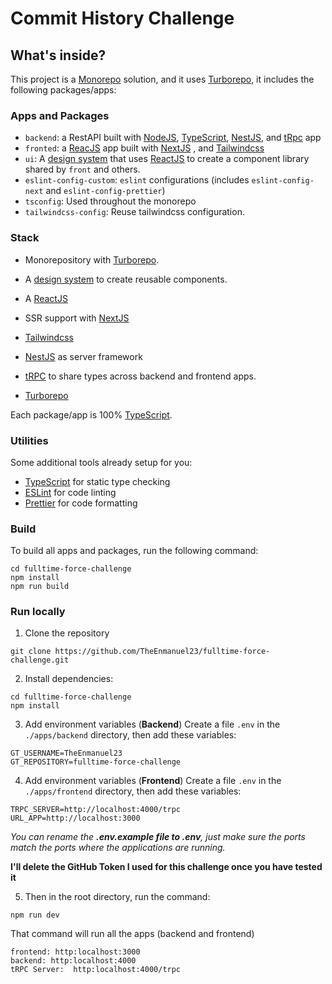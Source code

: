 
# Commit History Challenge


## What's inside?

This project is a [Monorepo](https://monorepo.tools/) solution, and it uses [Turborepo](https://turbo.build/repo), it  includes the following packages/apps:

### Apps and Packages

- `backend`: a RestAPI built with [NodeJS](https://nodejs.org/en), [TypeScript](https://www.typescriptlang.org/), [NestJS](https://nestjs.com/), and [tRpc](https://trpc.io/) app
- `fronted`: a [ReacJS](https://react.dev/) app built with [NextJS](https://nextjs.org/) , and [Tailwindcss](https://tailwindcss.com/) 
- `ui`: A [design system](https://www.invisionapp.com/inside-design/guide-to-design-systems/) that uses [ReactJS](https://react.dev/) to create a component library shared by  `front` and others.
- `eslint-config-custom`: `eslint` configurations (includes `eslint-config-next` and `eslint-config-prettier`)
- `tsconfig`: Used throughout the monorepo
- `tailwindcss-config`: Reuse tailwindcss configuration.


### Stack
- Monorepository with [Turborepo](https://turbo.build/repo).

- A [design system](https://www.invisionapp.com/inside-design/guide-to-design-systems/) to create reusable components.
- A [ReactJS](https://react.dev/)
- SSR support with [NextJS](https://nextjs.org/) 
- [Tailwindcss](https://tailwindcss.com/)
- [NestJS](https://nestjs.com/) as server framework
- [tRPC](https://trpc.io/) to share types across backend and frontend apps.
- [Turborepo](https://turbo.build/repo)

Each package/app is 100% [TypeScript](https://www.typescriptlang.org/).

### Utilities

Some additional tools already setup for you:

- [TypeScript](https://www.typescriptlang.org/) for static type checking
- [ESLint](https://eslint.org/) for code linting
- [Prettier](https://prettier.io) for code formatting

### Build

To build all apps and packages, run the following command:

```
cd fulltime-force-challenge
npm install
npm run build
```

### Run locally

1. Clone the repository
```
git clone https://github.com/TheEnmanuel23/fulltime-force-challenge.git
```

2. Install dependencies:
```
cd fulltime-force-challenge
npm install
```

3. Add environment variables (**Backend**)
Create a file `.env` in the `./apps/backend` directory, then add these variables:
```
GT_USERNAME=TheEnmanuel23
GT_REPOSITORY=fulltime-force-challenge
```

4. Add environment variables (**Frontend**)
Create a file `.env` in the `./apps/frontend` directory, then add these variables:
```
TRPC_SERVER=http://localhost:4000/trpc
URL_APP=http://localhost:3000
```
*You can rename the **.env.example file to .env**, just make sure the ports match the ports where the applications are running.*

**I'll delete the GitHub Token I used for this challenge once you have tested it**

5. Then in the root directory, run the command:
```
npm run dev
```

That command will run all the apps (backend and frontend)
```
frontend: http:localhost:3000
backend: http:localhost:4000
tRPC Server:  http:localhost:4000/trpc
```
